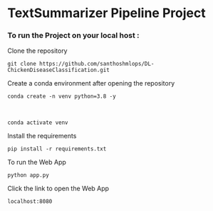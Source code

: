 # TextSummarizer Pipeline Project

 ### To run the Project on your local host : 

Clone the repository

    git clone https://github.com/santhoshmlops/DL-ChickenDiseaseClassification.git
    
Create a conda environment after opening the repository

    conda create -n venv python=3.8 -y
    
 <br/>
    
    conda activate venv
    
    
Install the requirements

    pip install -r requirements.txt
    
    
To run the Web App 
    
    python app.py
    
    
 Click the link to open the Web App
 
    localhost:8080
